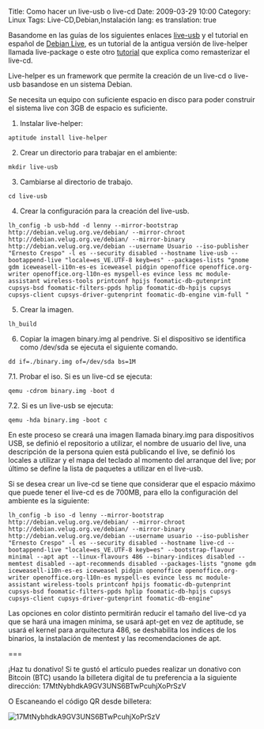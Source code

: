 Title: Como hacer un live-usb o live-cd
Date: 2009-03-29 10:00
Category: Linux
Tags: Live-CD,Debian,Instalación
lang: es
translation: true

Basandome en las guías de los siguientes enlaces  [live-usb](http://www.debian-administration.org/articles/630) y el tutorial en español de [Debian Live](http://el-directorio.org/DebianLive#head-9df2b36e5793bbfb9353ffbf472fb3e38608935e), es un tutorial de la antigua versión de live-helper llamada live-package
o este otro [tutorial](http://wiki.freenetproject.org/deDebianLiveCD) que explica como remasterizar el live-cd.

Live-helper es un framework que permite la creación de un live-cd o live-usb basandose
en un sistema Debian.

Se necesita un equipo con suficiente espacio en disco para poder construir el sistema
live con 3GB de espacio es suficiente.

1. Instalar live-helper:

```
aptitude install live-helper
```

2. Crear un directorio para trabajar en el ambiente:  

```
mkdir live-usb
```

3. Cambiarse al directorio de trabajo.

```
cd live-usb
```

4. Crear la configuración para la creación del live-usb.

```
lh_config -b usb-hdd -d lenny --mirror-bootstrap http://debian.velug.org.ve/debian/ --mirror-chroot http://debian.velug.org.ve/debian/ --mirror-binary http://debian.velug.org.ve/debian --username Usuario --iso-publisher "Ernesto Crespo" -l es --security disabled --hostname live-usb --bootappend-live "locale=es_VE.UTF-8 keyb=es" --packages-lists "gnome gdm iceweasell-i10n-es-es iceweasel pidgin openoffice openoffice.org-writer openoffice.org-l10n-es myspell-es evince less mc module-assistant wireless-tools printconf hpijs foomatic-db-gutenprint cupsys-bsd foomatic-filters-ppds hplip foomatic-db-hpijs cupsys cupsys-client cupsys-driver-gutenprint foomatic-db-engine vim-full "
```

5. Crear la imagen.

```
lh_build
```

6. Copiar la imagen binary.img al pendrive. Si el dispositivo se identifica como /dev/sda se ejecuta el siguiente comando.

```
dd if=./binary.img of=/dev/sda bs=1M
```

7.1. Probar el iso. Si es un live-cd se ejecuta:

```
qemu -cdrom binary.img -boot d
```

7.2. Si es un live-usb se ejecuta:

```
qemu -hda binary.img -boot c
```

En este proceso se creará una imagen llamada binary.img para dispositivos USB, se definió
el repositorio a utilizar, el nombre de usuario del live, una descripción de la persona
quien está publicando el live, se definió los locales a utilizar y el mapa del teclado al
momento del arranque del live; por último se define la lista de paquetes a utilizar en el live-usb.

Si se desea crear un live-cd se tiene que considerar que el espacio máximo que puede tener el live-cd
es de 700MB, para ello la configuración del ambiente es la siguiente:

```
lh_config -b iso -d lenny --mirror-bootstrap http://debian.velug.org.ve/debian/ --mirror-chroot http://debian.velug.org.ve/debian/ --mirror-binary http://debian.velug.org.ve/debian --username usuario --iso-publisher "Ernesto Crespo" -l es --security disabled --hostname live-cd --bootappend-live "locale=es_VE.UTF-8 keyb=es" --bootstrap-flavour minimal --apt apt --linux-flavours 486 --binary-indices disabled --memtest disabled --apt-recommends disabled --packages-lists "gnome gdm iceweasell-i10n-es-es iceweasel pidgin openoffice openoffice.org-writer openoffice.org-l10n-es myspell-es evince less mc module-assistant wireless-tools printconf hpijs foomatic-db-gutenprint cupsys-bsd foomatic-filters-ppds hplip foomatic-db-hpijs cupsys cupsys-client cupsys-driver-gutenprint foomatic-db-engine"
```


Las opciones en color distinto permitirán reducir el tamaño del live-cd ya que se hará una imagen mínima,
se usará apt-get en vez de aptitude, se usará el kernel para arquitectura 486, se deshabilita los
indices de los binarios, la instalación de mentest y las recomendaciones de apt.

===

¡Haz tu donativo!
Si te gustó el artículo puedes realizar un donativo con Bitcoin (BTC)
usando la billetera digital de tu preferencia a la siguiente
dirección: 17MtNybhdkA9GV3UNS6BTwPcuhjXoPrSzV

O Escaneando el código QR desde billetera:

![17MtNybhdkA9GV3UNS6BTwPcuhjXoPrSzV](./imagenes/17MtNybhdkA9GV3UNS6BTwPcuhjXoPrSzV.png)
